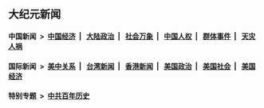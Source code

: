## 大纪元新闻

#### 中国新闻 &nbsp;>&nbsp; [中国经济](indexes/ncid283/README.md?05020845) &nbsp;| &nbsp; [大陆政治](indexes/ncid277/README.md?05020845) &nbsp;| &nbsp; [社会万象](indexes/ncid282/README.md?05020845) &nbsp;| &nbsp; [中国人权](indexes/ncid278/README.md?05020845) &nbsp;| &nbsp; [群体事件](indexes/ncid279/README.md?05020845) &nbsp;| &nbsp; [天灾人祸](indexes/ncid280/README.md?05020845)

#### 国际新闻 &nbsp;>&nbsp; [美中关系](indexes/nf1412576/README.md?05020845) &nbsp;| &nbsp; [台湾新闻](indexes/ncid1349361/README.md?05020845) &nbsp;| &nbsp; [香港新闻](indexes/ncid1349362/README.md?05020845) &nbsp;| &nbsp; [美国政治](indexes/ncid1078159/README.md?05020845) &nbsp;| &nbsp; [美国社会](indexes/ncid1078160/README.md?05020845) &nbsp;| &nbsp; [美国经济](indexes/ncid1078158/README.md?05020845)

#### 特别专题 &nbsp;>&nbsp; [中共百年历史](https://github.com/easy2view/epoch-special/blob/master/README.md?05020845)  
